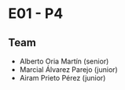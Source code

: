 # E01 - P4

## Team

- Alberto Oria Martín (senior)
- Marcial Álvarez Parejo (junior)
- Airam Prieto Pérez (junior)
